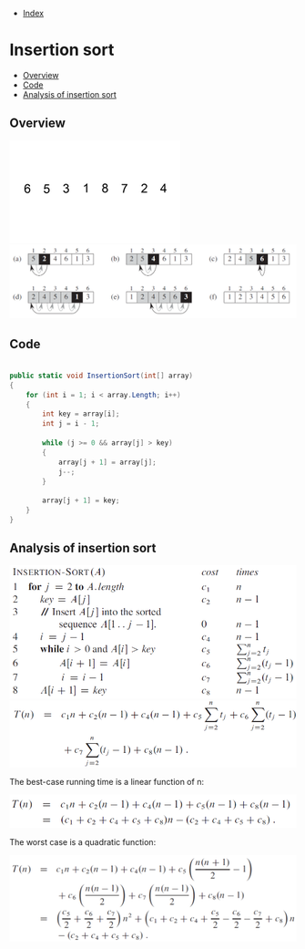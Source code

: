 * [Index](https://github.com/KiraDiShira/AlgorithmsAndDataStructures/blob/master/README.md#project-title)

# Insertion sort

* [Overview](#overview)
* [Code](#code)
* [Analysis of insertion sort](#analysis-of-insertion-sort)

## Overview

![alt text](https://github.com/KiraDiShira/AlgorithmsAndDataStructures/blob/master/RepoFiles/InsertionSort/Insertion-sort-example-300px.gif)
![alt text](https://github.com/KiraDiShira/AlgorithmsAndDataStructures/blob/master/RepoFiles/InsertionSort/InsertionSort.PNG)

## Code

```c#

public static void InsertionSort(int[] array)
{
    for (int i = 1; i < array.Length; i++)
    {
        int key = array[i];
        int j = i - 1;

        while (j >= 0 && array[j] > key)
        {
            array[j + 1] = array[j];
            j--;
        }
        
        array[j + 1] = key;
    }
}
```

## Analysis of insertion sort
<img src="https://github.com/KiraDiShira/AlgorithmsAndDataStructures/blob/master/RepoFiles/InsertionSort/InsertionSortRunningTime.PNG" width="600">

<img src="https://github.com/KiraDiShira/AlgorithmsAndDataStructures/blob/master/RepoFiles/InsertionSort/InsertionSortRunningTimeFormula.PNG">

The best-case running time is a linear function of n:

<img src="https://github.com/KiraDiShira/AlgorithmsAndDataStructures/blob/master/RepoFiles/InsertionSort/insertionsortbestcase.PNG">

The worst case is a quadratic function:

<img src="https://github.com/KiraDiShira/AlgorithmsAndDataStructures/blob/master/RepoFiles/InsertionSort/inssortWorscase.PNG">
